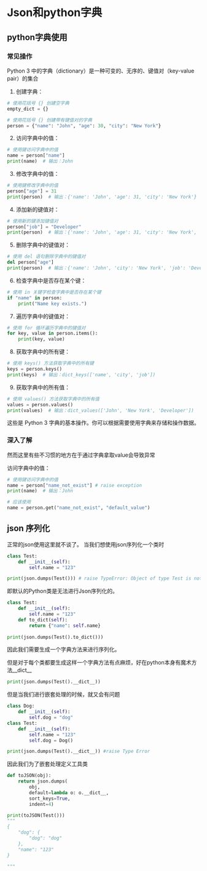 # Json和python字典

## python字典使用
### 常见操作
Python 3 中的字典（dictionary）是一种可变的、无序的、键值对（key-value pair）的集合

1. 创建字典：

```python
# 使用花括号 {} 创建空字典
empty_dict = {}

# 使用花括号 {} 创建带有键值对的字典
person = {"name": "John", "age": 30, "city": "New York"}
```

2. 访问字典中的值：

```python
# 使用键访问字典中的值
name = person["name"]
print(name)  # 输出：John
```

3. 修改字典中的值：

```python
# 使用键修改字典中的值
person["age"] = 31
print(person)  # 输出：{'name': 'John', 'age': 31, 'city': 'New York'}
```

4. 添加新的键值对：

```python
# 使用新的键添加键值对
person["job"] = "Developer"
print(person)  # 输出：{'name': 'John', 'age': 31, 'city': 'New York', 'job': 'Developer'}
```

5. 删除字典中的键值对：

```python
# 使用 del 语句删除字典中的键值对
del person["age"]
print(person)  # 输出：{'name': 'John', 'city': 'New York', 'job': 'Developer'}
```

6. 检查字典中是否存在某个键：

```python
# 使用 in 关键字检查字典中是否存在某个键
if "name" in person:
    print("Name key exists.")
```

7. 遍历字典中的键值对：

```python
# 使用 for 循环遍历字典中的键值对
for key, value in person.items():
    print(key, value)
```

8. 获取字典中的所有键：

```python
# 使用 keys() 方法获取字典中的所有键
keys = person.keys()
print(keys)  # 输出：dict_keys(['name', 'city', 'job'])
```

9. 获取字典中的所有值：

```python
# 使用 values() 方法获取字典中的所有值
values = person.values()
print(values)  # 输出：dict_values(['John', 'New York', 'Developer'])
```

这些是 Python 3 字典的基本操作。你可以根据需要使用字典来存储和操作数据。


### 深入了解
然而这里有些不习惯的地方在于通过字典拿取value会导致异常

访问字典中的值：

```python
# 使用键访问字典中的值
name = person["name_not_exist"] # raise exception
print(name)  # 输出：John

# 应该使用
name = person.get("name_not_exist", "default_value")
```

## json 序列化

正常的json使用这里就不谈了。
当我们想使用json序列化一个类时
```python
class Test:
    def __init__(self):
        self.name = "123"

print(json.dumps(Test())) # raise TypeError: Object of type Test is not JSON serializable
```
即默认的Python类是无法进行Json序列化的。
```python
class Test:
    def __init__(self):
        self.name = "123"
    def to_dict(self):
        return {"name": self.name}
    
print(json.dumps(Test().to_dict()))
```
因此我们需要生成一个字典方法来进行序列化。

但是对于每个类都要生成这样一个字典方法有点麻烦，好在python本身有魔术方法__dict__
```python
print(json.dumps(Test().__dict__))
```

但是当我们进行嵌套处理的时候，就又会有问题
```python
class Dog:
    def __init__(self):
        self.dog = "dog"
class Test:
    def __init__(self):
        self.name = "123"
        self.dog = Dog()

print(json.dumps(Test().__dict__)) #raise Type Error
```

因此我们为了嵌套处理定义工具类
```python
def toJSON(obj):
    return json.dumps(
        obj,
        default=lambda o: o.__dict__,
        sort_keys=True,
        indent=4)

print(toJSON(Test()))
"""
{
    "dog": {
        "dog": "dog"
    },
    "name": "123"
}

"""
```
